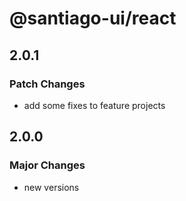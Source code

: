# @santiago-ui/react

## 2.0.1

### Patch Changes

- add some fixes to feature projects

## 2.0.0

### Major Changes

- new versions

